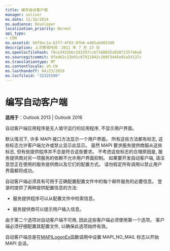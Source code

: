 ```yaml
---
title: 编写自动客户端
manager: soliver
ms.date: 11/16/2014
ms.audience: Developer
localization_priority: Normal
api_type:
- COM
ms.assetid: b8f9ac1a-b377-4f83-8fb6-ed85ab9053d0
description: 上次修改时间：2011 年 7 月 23 日
ms.openlocfilehash: f9ce3452bbc2d3297cc67168835a9387235746a8
ms.sourcegitcommit: 8fe462c32b91c87911942c188f3445e85a54137c
ms.translationtype: MT
ms.contentlocale: zh-CN
ms.lasthandoff: 04/23/2019
ms.locfileid: "32325590"
---
```

# <a name="writing-an-automated-client"></a>编写自动客户端

  
  
**适用于**：Outlook 2013 | Outlook 2016 
  
自动客户端应用程序是无人值守运行的应用程序, 不显示用户界面。
  
 默认情况下, 许多 MAPI 接口方法显示一个用户界面。 所有这些方法都有标志, 这些标志允许客户端允许或禁止显示此显示。 虽然 MAPI 要求服务提供商服从这些标志, 但有些提供程序并不总是符合这些要求。 不考虑这些标志的合理原因是, 服务提供商对另一项服务的依赖不允许用户界面抑制。 如果要开发自动客户端, 请注意您正在使用的服务提供商以及它们的配置方式。 请勿假定所有调用以禁止用户界面都将成功。 
  
自动客户端必须具有可用于正确配置配置文件中的每个邮件服务的必要信息。 登录时提供了两种提供配置信息的方法:
  
- 服务提供程序可以从配置文件中检索信息。
    
- 服务提供商可以提示用户输入信息。 
    
由于第二个选项对自动客户端不可用, 因此这些客户端必须使用第一个选项。 客户端必须仔细配置其配置文件, 以确保此选项始终有效。
  
自动客户端总是在[MAPILogonEx](mapilogonex.md)函数调用中设置 MAPI_NO_MAIL 标志以开始 MAPI 会话。 
  

